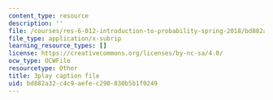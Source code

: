 ```yaml
---
content_type: resource
description: ''
file: /courses/res-6-012-introduction-to-probability-spring-2018/bd882a32c4c9aefec290830b5b1f0249_6-gN0dDHU-4.srt
file_type: application/x-subrip
learning_resource_types: []
license: https://creativecommons.org/licenses/by-nc-sa/4.0/
ocw_type: OCWFile
resourcetype: Other
title: 3play caption file
uid: bd882a32-c4c9-aefe-c290-830b5b1f0249
---
```

